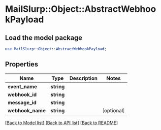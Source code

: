 # MailSlurp::Object::AbstractWebhookPayload

## Load the model package
```perl
use MailSlurp::Object::AbstractWebhookPayload;
```

## Properties
Name | Type | Description | Notes
------------ | ------------- | ------------- | -------------
**event_name** | **string** |  | 
**webhook_id** | **string** |  | 
**message_id** | **string** |  | 
**webhook_name** | **string** |  | [optional] 

[[Back to Model list]](../README#documentation-for-models) [[Back to API list]](../README#documentation-for-api-endpoints) [[Back to README]](../README)


